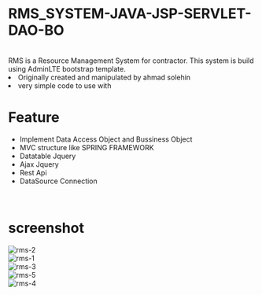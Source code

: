 # RMS_SYSTEM-JAVA-JSP-SERVLET-DAO-BO
<br>
RMS is a Resource Management System for contractor. This system is build using AdminLTE bootstrap template. 
<br>


<li>Originally created and manipulated by ahmad solehin</li>
<li>very simple code to use with</li>

# Feature

- Implement Data Access Object and Bussiness Object
- MVC structure like SPRING FRAMEWORK
- Datatable Jquery
- Ajax Jquery
- Rest Api
- DataSource Connection
<br>

# screenshot

![rms-2](https://cloud.githubusercontent.com/assets/12325386/26089071/7fa91242-3a2d-11e7-9fa6-4a8f793ce7ac.png)
<br>
![rms-1](https://cloud.githubusercontent.com/assets/12325386/26089074/87f0fc6c-3a2d-11e7-9052-15a5c798f493.png)
<br>
![rms-3](https://cloud.githubusercontent.com/assets/12325386/26089094/a97dd710-3a2d-11e7-9fb7-72fd7d5db99f.png)
<br>
![rms-5](https://cloud.githubusercontent.com/assets/12325386/26089117/d125bbc0-3a2d-11e7-86e2-d358565e7104.png)
<br>
![rms-4](https://cloud.githubusercontent.com/assets/12325386/26089121/dfda3e20-3a2d-11e7-8f96-ad290676b07c.png)

